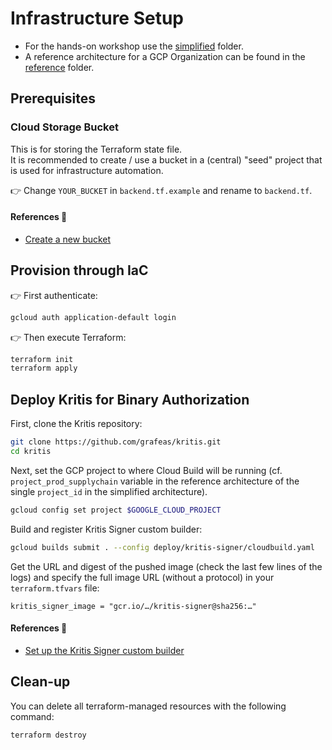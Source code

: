 # Infrastructure Setup

- For the hands-on workshop use the [simplified](simplified/) folder.
- A reference architecture for a GCP Organization can be found in the [reference](reference/) folder.

## Prerequisites

### Cloud Storage Bucket

This is for storing the Terraform state file.  
It is recommended to create / use a bucket in a (central) "seed" project that is used for infrastructure automation.  

👉 Change `YOUR_BUCKET` in `backend.tf.example` and rename to `backend.tf`.

#### References 🔗

- [Create a new bucket](https://cloud.google.com/storage/docs/creating-buckets#create_a_new_bucket)

## Provision through IaC

👉 First authenticate:

```sh
gcloud auth application-default login
```

👉 Then execute Terraform:

```sh
terraform init
terraform apply
```

## Deploy Kritis for Binary Authorization

First, clone the Kritis repository:

```sh
git clone https://github.com/grafeas/kritis.git
cd kritis
```

Next, set the GCP project to where Cloud Build will be running (cf. `project_prod_supplychain` variable in the reference architecture of the single `project_id` in the simplified architecture).

```sh
gcloud config set project $GOOGLE_CLOUD_PROJECT
```

Build and register Kritis Signer custom builder:

```sh
gcloud builds submit . --config deploy/kritis-signer/cloudbuild.yaml
```

Get the URL and digest of the pushed image (check the last few lines of the logs) and specify the full image URL (without a protocol) in your `terraform.tfvars` file:

```
kritis_signer_image = "gcr.io/…/kritis-signer@sha256:…"
```

#### References 🔗

- [Set up the Kritis Signer custom builder](https://cloud.google.com/binary-authorization/docs/creating-attestations-kritis#set_up_the_kritis_signer_custom_builder)


## Clean-up

You can delete all terraform-managed resources with the following command:

```sh
terraform destroy
```
